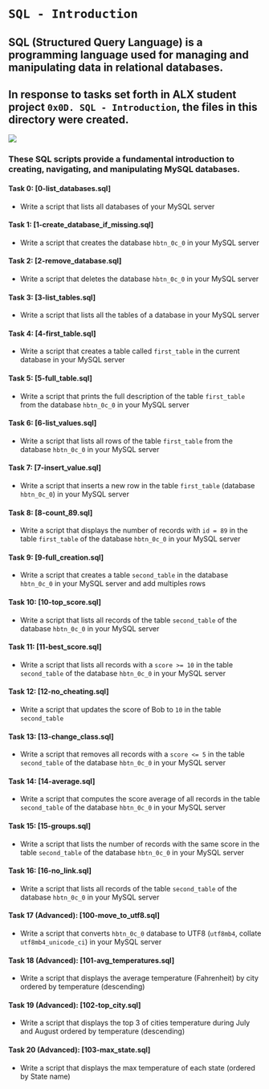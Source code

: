 # `SQL - Introduction`
## SQL (Structured Query Language) is a programming language used for managing and manipulating data in relational databases.
## In response to tasks set forth in ALX student project `0x0D. SQL - Introduction`, the files in this directory were created.
![](https://www.selecthub.com/wp-content/uploads/2022/07/SQL-Commands.jpg)

### These SQL scripts provide a fundamental introduction to creating, navigating, and manipulating MySQL databases.
#### Task 0: [0-list_databases.sql]
* Write a script that lists all databases of your MySQL server
#### Task 1: [1-create_database_if_missing.sql]
* Write a script that creates the database `hbtn_0c_0` in your MySQL server
#### Task 2: [2-remove_database.sql]
* Write a script that deletes the database `hbtn_0c_0` in your MySQL server
#### Task 3: [3-list_tables.sql]
* Write a script that lists all the tables of a database in your MySQL server
#### Task 4: [4-first_table.sql]
* Write a script that creates a table called `first_table` in the current database in your MySQL server
#### Task 5: [5-full_table.sql]
* Write a script that prints the full description of the table `first_table` from the database `hbtn_0c_0` in your MySQL server
#### Task 6: [6-list_values.sql]
* Write a script that lists all rows of the table `first_table` from the database `hbtn_0c_0` in your MySQL server
#### Task 7: [7-insert_value.sql]
* Write a script that inserts a new row in the table `first_table` (database `hbtn_0c_0`) in your MySQL server
#### Task 8: [8-count_89.sql]
* Write a script that displays the number of records with `id = 89` in the table `first_table` of the database `hbtn_0c_0` in your MySQL server
#### Task 9: [9-full_creation.sql]
* Write a script that creates a table `second_table` in the database `hbtn_0c_0` in your MySQL server and add multiples rows
#### Task 10: [10-top_score.sql]
* Write a script that lists all records of the table `second_table` of the database `hbtn_0c_0` in your MySQL server
#### Task 11: [11-best_score.sql]
* Write a script that lists all records with a `score >= 10` in the table `second_table` of the database `hbtn_0c_0` in your MySQL server
#### Task 12: [12-no_cheating.sql]
* Write a script that updates the score of Bob to `10` in the table `second_table`
#### Task 13: [13-change_class.sql]
* Write a script that removes all records with a `score <= 5` in the table `second_table` of the database `hbtn_0c_0` in your MySQL server
#### Task 14: [14-average.sql]
* Write a script that computes the score average of all records in the table `second_table` of the database `hbtn_0c_0` in your MySQL server
#### Task 15: [15-groups.sql]
* Write a script that lists the number of records with the same score in the table `second_table` of the database `hbtn_0c_0` in your MySQL server
#### Task 16: [16-no_link.sql]
* Write a script that lists all records of the table `second_table` of the database `hbtn_0c_0` in your MySQL server
#### Task 17 (Advanced): [100-move_to_utf8.sql]
* Write a script that converts `hbtn_0c_0` database to UTF8 (`utf8mb4`, collate `utf8mb4_unicode_ci`) in your MySQL server
#### Task 18 (Advanced): [101-avg_temperatures.sql]
* Write a script that displays the average temperature (Fahrenheit) by city ordered by temperature (descending)
#### Task 19 (Advanced): [102-top_city.sql]
* Write a script that displays the top 3 of cities temperature during July and August ordered by temperature (descending)
#### Task 20 (Advanced): [103-max_state.sql]
* Write a script that displays the max temperature of each state (ordered by State name)
